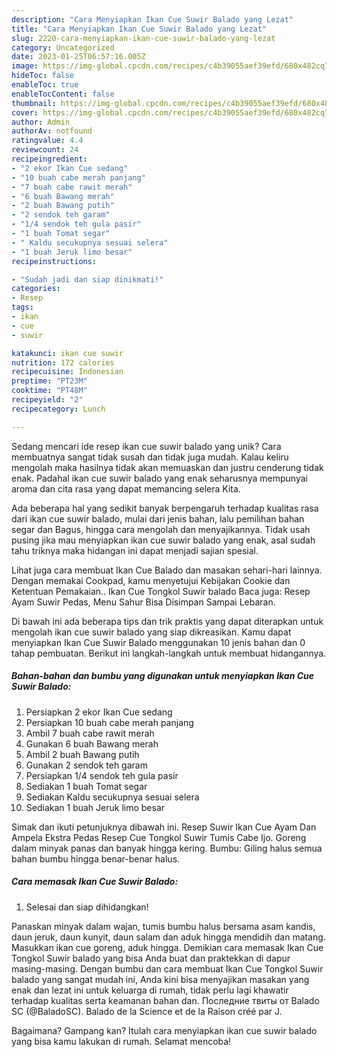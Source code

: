 ```yaml
---
description: "Cara Menyiapkan Ikan Cue Suwir Balado yang Lezat"
title: "Cara Menyiapkan Ikan Cue Suwir Balado yang Lezat"
slug: 2220-cara-menyiapkan-ikan-cue-suwir-balado-yang-lezat
category: Uncategorized
date: 2023-01-25T06:57:16.005Z
image: https://img-global.cpcdn.com/recipes/c4b39055aef39efd/680x482cq70/ikan-cue-suwir-balado-foto-resep-utama.jpg
hideToc: false
enableToc: true
enableTocContent: false
thumbnail: https://img-global.cpcdn.com/recipes/c4b39055aef39efd/680x482cq70/ikan-cue-suwir-balado-foto-resep-utama.jpg
cover: https://img-global.cpcdn.com/recipes/c4b39055aef39efd/680x482cq70/ikan-cue-suwir-balado-foto-resep-utama.jpg
author: Admin
authorAv: notfound
ratingvalue: 4.4
reviewcount: 24
recipeingredient:
- "2 ekor Ikan Cue sedang"
- "10 buah cabe merah panjang"
- "7 buah cabe rawit merah"
- "6 buah Bawang merah"
- "2 buah Bawang putih"
- "2 sendok teh garam"
- "1/4 sendok teh gula pasir"
- "1 buah Tomat segar"
- " Kaldu secukupnya sesuai selera"
- "1 buah Jeruk limo besar"
recipeinstructions:

- "Sudah jadi dan siap dinikmati!"
categories:
- Resep
tags:
- ikan
- cue
- suwir

katakunci: ikan cue suwir 
nutrition: 172 calories
recipecuisine: Indonesian
preptime: "PT23M"
cooktime: "PT48M"
recipeyield: "2"
recipecategory: Lunch

---
```





Sedang mencari ide resep ikan cue suwir balado yang unik? Cara membuatnya sangat tidak susah dan tidak juga mudah. Kalau keliru mengolah maka hasilnya tidak akan memuaskan dan justru cenderung tidak enak. Padahal ikan cue suwir balado yang enak seharusnya mempunyai aroma dan cita rasa yang dapat memancing selera Kita.





Ada beberapa hal yang sedikit banyak berpengaruh terhadap kualitas rasa dari ikan cue suwir balado, mulai dari jenis bahan, lalu pemilihan bahan segar dan Bagus, hingga cara mengolah dan menyajikannya. Tidak usah pusing jika mau menyiapkan ikan cue suwir balado yang enak,      asal sudah tahu triknya maka hidangan ini dapat menjadi sajian spesial.














Lihat juga cara membuat Ikan Cue Balado dan masakan sehari-hari lainnya. Dengan memakai Cookpad, kamu menyetujui Kebijakan Cookie dan Ketentuan Pemakaian.. Ikan Cue Tongkol Suwir balado Baca juga: Resep Ayam Suwir Pedas, Menu Sahur Bisa Disimpan Sampai Lebaran.






Di bawah ini ada beberapa tips dan trik praktis yang dapat diterapkan untuk mengolah ikan cue suwir balado yang siap dikreasikan. Kamu dapat menyiapkan Ikan Cue Suwir Balado menggunakan 10 jenis bahan dan 0 tahap pembuatan. Berikut ini langkah-langkah untuk membuat hidangannya.

<!--inarticleads1-->

##### Bahan-bahan dan bumbu yang digunakan untuk menyiapkan Ikan Cue Suwir Balado:

1. Persiapkan 2 ekor Ikan Cue sedang
1. Persiapkan 10 buah cabe merah panjang
1. Ambil 7 buah cabe rawit merah
1. Gunakan 6 buah Bawang merah
1. Ambil 2 buah Bawang putih
1. Gunakan 2 sendok teh garam
1. Persiapkan 1/4 sendok teh gula pasir
1. Sediakan 1 buah Tomat segar
1. Sediakan  Kaldu secukupnya sesuai selera
1. Sediakan 1 buah Jeruk limo besar


Simak dan ikuti petunjuknya dibawah ini. Resep Suwir Ikan Cue Ayam Dan Ampela Ekstra Pedas Resep Cue Tongkol Suwir Tumis Cabe Ijo. Goreng dalam minyak panas dan banyak hingga kering. Bumbu: Giling halus semua bahan bumbu hingga benar-benar halus. 

<!--inarticleads2-->

##### Cara memasak Ikan Cue Suwir Balado:


1. Selesai dan siap dihidangkan!

Panaskan minyak dalam wajan, tumis bumbu halus bersama asam kandis, daun jeruk, daun kunyit, daun salam dan aduk hingga mendidih dan matang. Masukkan ikan cue goreng, aduk hingga. Demikian cara memasak Ikan Cue Tongkol Suwir balado yang bisa Anda buat dan praktekkan di dapur masing-masing. Dengan bumbu dan cara membuat Ikan Cue Tongkol Suwir balado yang sangat mudah ini, Anda kini bisa menyajikan masakan yang enak dan lezat ini untuk keluarga di rumah, tidak perlu lagi khawatir terhadap kualitas serta keamanan bahan dan. Последние твиты от Balado SC ‍(@BaladoSC). Balado de la Science et de la Raison créé par J. 

Bagaimana? Gampang kan? Itulah cara menyiapkan ikan cue suwir balado yang bisa kamu lakukan di rumah. Selamat mencoba!
